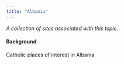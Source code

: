```yaml
---
title: "Albania"
---
```



*A collection of sites associated with this topic.*

#### Background

Catholic places of interest in Albania


